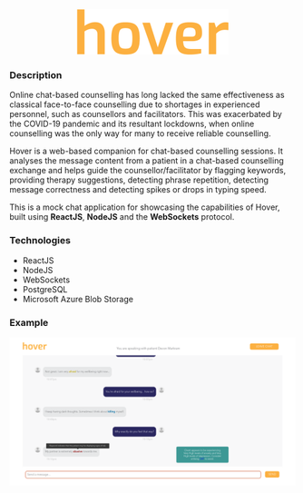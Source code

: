 <div align="center">
	<img src="./img/hover_logo.png" alt="Hover Logo">
</div>

### Description

Online chat-based counselling has long lacked the same effectiveness as classical face-to-face counselling due to shortages in experienced personnel, such as counsellors and facilitators. This was exacerbated by the COVID-19 pandemic and its resultant lockdowns, when online counselling was the only way for many to receive reliable counselling.

Hover is a web-based companion for chat-based counselling sessions. It analyses the message content from a patient in a chat-based counselling exchange and helps guide the counsellor/facilitator by flagging keywords, providing therapy suggestions, detecting phrase repetition, detecting message correctness and detecting spikes or drops in typing speed.

This is a mock chat application for showcasing the capabilities of Hover, built using **ReactJS**, **NodeJS** and the **WebSockets** protocol.

### Technologies

- ReactJS
- NodeJS
- WebSockets
- PostgreSQL
- Microsoft Azure Blob Storage

### Example

<img src="./img/example.png">
